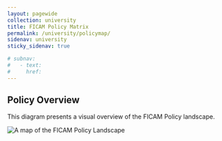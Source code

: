 ```yaml
---
layout: pagewide
collection: university
title: FICAM Policy Matrix
permalink: /university/policymap/
sidenav: university
sticky_sidenav: true

# subnav:
#   - text: 
#     href: 
---
```


## Policy Overview

This diagram presents a visual overview of the FICAM Policy landscape.

![A map of the FICAM Policy Landscape]({{site.baseurl}}/assets/img/ficam-policy-landscape-map.svg)
